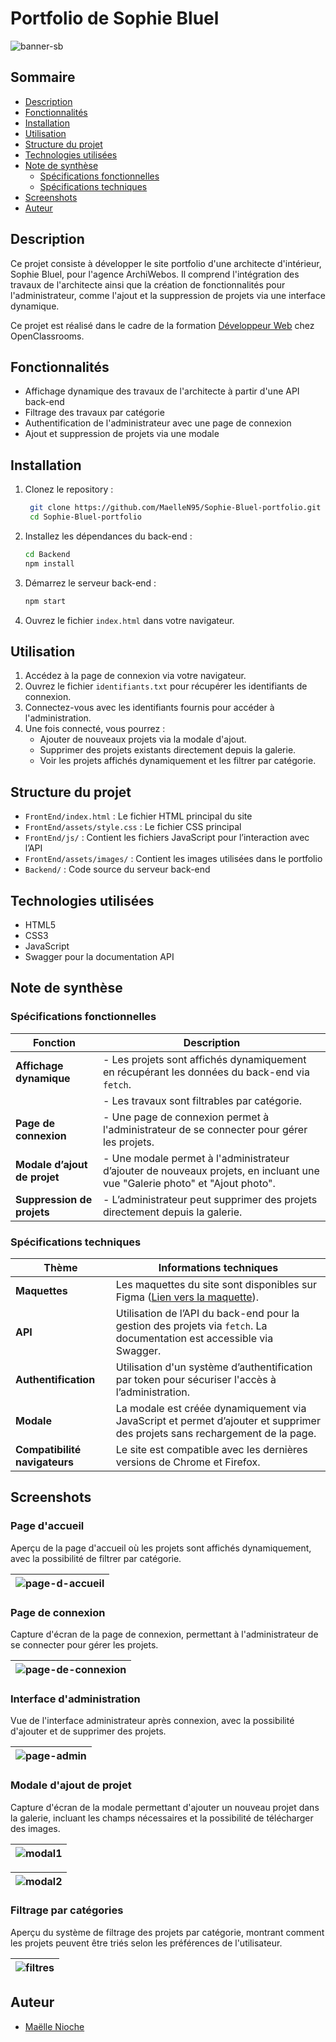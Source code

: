 # Portfolio de Sophie Bluel
![banner-sb](https://github.com/user-attachments/assets/a99aff25-b0c6-4f97-a1c8-eab2acd626c2)

## Sommaire

- [Description](#description)
- [Fonctionnalités](#fonctionnalités)
- [Installation](#installation)
- [Utilisation](#utilisation)
- [Structure du projet](#structure-du-projet)
- [Technologies utilisées](#technologies-utilisées)
- [Note de synthèse](#note-de-synthèse)
  - [Spécifications fonctionnelles](#spécifications-fonctionnelles)
  - [Spécifications techniques](#spécifications-techniques)
- [Screenshots](#screenshots)
- [Auteur](#auteur)

## Description

Ce projet consiste à développer le site portfolio d'une architecte d'intérieur, Sophie Bluel, pour l'agence ArchiWebos.
Il comprend l'intégration des travaux de l'architecte ainsi que la création de fonctionnalités pour l'administrateur, comme l'ajout et la suppression de projets via une interface dynamique.

Ce projet est réalisé dans le cadre de la formation [Développeur Web](https://openclassrooms.com/fr/paths/899-developpeur-web) chez OpenClassrooms.

## Fonctionnalités

- Affichage dynamique des travaux de l'architecte à partir d'une API back-end
- Filtrage des travaux par catégorie
- Authentification de l'administrateur avec une page de connexion
- Ajout et suppression de projets via une modale

## Installation
1. Clonez le repository :
   ```bash
    git clone https://github.com/MaelleN95/Sophie-Bluel-portfolio.git
    cd Sophie-Bluel-portfolio
2. Installez les dépendances du back-end :
   ```bash
   cd Backend
   npm install
3. Démarrez le serveur back-end :
   ```bash
   npm start
4. Ouvrez le fichier `index.html` dans votre navigateur.

## Utilisation

1. Accédez à la page de connexion via votre navigateur.
2. Ouvrez le fichier `identifiants.txt` pour récupérer les identifiants de connexion.
3. Connectez-vous avec les identifiants fournis pour accéder à l'administration.
4. Une fois connecté, vous pourrez :
   - Ajouter de nouveaux projets via la modale d'ajout.
   - Supprimer des projets existants directement depuis la galerie.
   - Voir les projets affichés dynamiquement et les filtrer par catégorie.

## Structure du projet

- `FrontEnd/index.html` : Le fichier HTML principal du site
- `FrontEnd/assets/style.css` : Le fichier CSS principal
- `FrontEnd/js/` : Contient les fichiers JavaScript pour l’interaction avec l’API
- `FrontEnd/assets/images/` : Contient les images utilisées dans le portfolio
- `Backend/` : Code source du serveur back-end

## Technologies utilisées
- HTML5
- CSS3
- JavaScript
- Swagger pour la documentation API

## Note de synthèse

### Spécifications fonctionnelles

| Fonction                | Description                                                                                                      |
|-------------------------|------------------------------------------------------------------------------------------------------------------|
| **Affichage dynamique**  | - Les projets sont affichés dynamiquement en récupérant les données du back-end via `fetch`.                      |
|                         | - Les travaux sont filtrables par catégorie.                                                                     |
| **Page de connexion**    | - Une page de connexion permet à l'administrateur de se connecter pour gérer les projets.                        |
| **Modale d’ajout de projet** | - Une modale permet à l'administrateur d’ajouter de nouveaux projets, en incluant une vue "Galerie photo" et "Ajout photo". |
| **Suppression de projets** | - L’administrateur peut supprimer des projets directement depuis la galerie.                                     |

### Spécifications techniques

| Thème                      | Informations techniques                                                                                      |
|----------------------------|--------------------------------------------------------------------------------------------------------------|
| **Maquettes**               | Les maquettes du site sont disponibles sur Figma ([Lien vers la maquette](https://www.figma.com/design/kfKHknHySoTibZfdolGAX6/Sophie-Bluel---Desktop?node-id=0-1&node-type=canvas)).                                     |
| **API**                     | Utilisation de l’API du back-end pour la gestion des projets via `fetch`. La documentation est accessible via Swagger. |
| **Authentification**        | Utilisation d'un système d’authentification par token pour sécuriser l'accès à l’administration.               |
| **Modale**                  | La modale est créée dynamiquement via JavaScript et permet d’ajouter et supprimer des projets sans rechargement de la page. |
| **Compatibilité navigateurs** | Le site est compatible avec les dernières versions de Chrome et Firefox.                                      |

## Screenshots

### Page d'accueil

Aperçu de la page d'accueil où les projets sont affichés dynamiquement, avec la possibilité de filtrer par catégorie.

|![page-d-accueil](https://github.com/user-attachments/assets/43c0c716-0ffc-45cf-853e-90e92a6812aa)|
|-|

### Page de connexion

Capture d'écran de la page de connexion, permettant à l'administrateur de se connecter pour gérer les projets.

|![page-de-connexion](https://github.com/user-attachments/assets/029a4413-ec80-45f3-85dc-02c46a453c33)|
|-|

### Interface d'administration

Vue de l'interface administrateur après connexion, avec la possibilité d'ajouter et de supprimer des projets.

|![page-admin](https://github.com/user-attachments/assets/e441d872-bda8-466b-a6a6-543bcf0a3179)|
|-|

### Modale d'ajout de projet

Capture d'écran de la modale permettant d'ajouter un nouveau projet dans la galerie, incluant les champs nécessaires et la possibilité de télécharger des images.

|![modal1](https://github.com/user-attachments/assets/e47e5d0f-3de5-4e7f-b55a-1aa0789f640b)|
|-|

|![modal2](https://github.com/user-attachments/assets/b43cb785-0e0f-4a07-8bc4-3afde8f64c9d)|
|-|

### Filtrage par catégories

Aperçu du système de filtrage des projets par catégorie, montrant comment les projets peuvent être triés selon les préférences de l'utilisateur.

|![filtres](https://github.com/user-attachments/assets/9ee7db29-fc01-4e7c-a0a9-71b08410a4ba)|
|-|

## Auteur

- [Maëlle Nioche](https://www.linkedin.com/in/maelle-nioche/)
